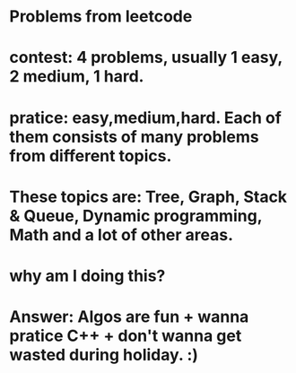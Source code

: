 # Problems from leetcode

# contest: 4 problems, usually 1 easy, 2 medium, 1 hard.

# pratice: easy,medium,hard. Each of them consists of many problems from different topics.
# These topics are: Tree, Graph, Stack & Queue, Dynamic programming, Math and a lot of other areas.

# why am I doing this?

# Answer: Algos are fun + wanna pratice C++ + don't wanna get wasted during holiday. :)
